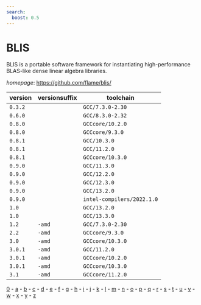 ```yaml
---
search:
  boost: 0.5
---
```

# BLIS

BLIS is a portable software framework for instantiating high-performance  BLAS-like dense linear algebra libraries.

*homepage*: <https://github.com/flame/blis/>

version | versionsuffix | toolchain
--------|---------------|----------
``0.3.2`` |  | ``GCC/7.3.0-2.30``
``0.6.0`` |  | ``GCC/8.3.0-2.32``
``0.8.0`` |  | ``GCCcore/10.2.0``
``0.8.0`` |  | ``GCCcore/9.3.0``
``0.8.1`` |  | ``GCC/10.3.0``
``0.8.1`` |  | ``GCC/11.2.0``
``0.8.1`` |  | ``GCCcore/10.3.0``
``0.9.0`` |  | ``GCC/11.3.0``
``0.9.0`` |  | ``GCC/12.2.0``
``0.9.0`` |  | ``GCC/12.3.0``
``0.9.0`` |  | ``GCC/13.2.0``
``0.9.0`` |  | ``intel-compilers/2022.1.0``
``1.0`` |  | ``GCC/13.2.0``
``1.0`` |  | ``GCC/13.3.0``
``1.2`` | ``-amd`` | ``GCC/7.3.0-2.30``
``2.2`` | ``-amd`` | ``GCCcore/9.3.0``
``3.0`` | ``-amd`` | ``GCCcore/10.3.0``
``3.0.1`` | ``-amd`` | ``GCC/11.2.0``
``3.0.1`` | ``-amd`` | ``GCCcore/10.2.0``
``3.0.1`` | ``-amd`` | ``GCCcore/10.3.0``
``3.1`` | ``-amd`` | ``GCCcore/11.2.0``

[0](../0/index.md) - [a](../a/index.md) - [b](../b/index.md) - [c](../c/index.md) - [d](../d/index.md) - [e](../e/index.md) - [f](../f/index.md) - [g](../g/index.md) - [h](../h/index.md) - [i](../i/index.md) - [j](../j/index.md) - [k](../k/index.md) - [l](../l/index.md) - [m](../m/index.md) - [n](../n/index.md) - [o](../o/index.md) - [p](../p/index.md) - [q](../q/index.md) - [r](../r/index.md) - [s](../s/index.md) - [t](../t/index.md) - [u](../u/index.md) - [v](../v/index.md) - [w](../w/index.md) - [x](../x/index.md) - [y](../y/index.md) - [z](../z/index.md)

